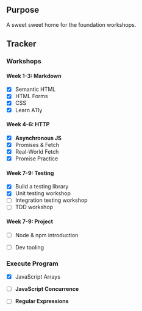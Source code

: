 ## Purpose

A sweet sweet home for the foundation workshops.



## Tracker

### Workshops

#### Week 1-3: Markdown

- [x] Semantic HTML
- [x] HTML Forms
- [x] CSS
- [x] Learn A11y

#### Week 4-6: HTTP

- [x] **Asynchronous JS**
- [x] Promises & Fetch
- [x] Real-World Fetch
- [x] Promise Practice

#### Week 7-9: Testing
- [x] Build a testing library
- [x] Unit testing workshop
- [ ] Integration testing workshop
- [ ] TDD workshop

#### Week 7-9: Project
- [ ] Node & npm introduction
- [ ] Dev tooling


### Execute Program

- [x] JavaScript Arrays
- [ ] **JavaScript Concurrence**
- [ ] **Regular Expressions**


